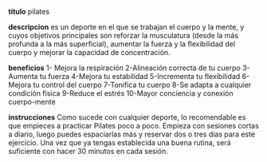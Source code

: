 **titulo**
    pilates

**descripcion**
    es un deporte en el que se trabajan el cuerpo y la mente, y cuyos objetivos principales son reforzar la musculatura (desde la más profunda a la más superficial), aumentar la fuerza y la flexibilidad del cuerpo y mejorar la capacidad de concentración.

**beneficios**
    1- Mejora la respiración
    2-Alineación correcta de tu cuerpo
    3-Aumenta tu fuerza
    4-Mejora tu estabilidad
    5-Incrementa tu flexibilidad
    6-Mejora tu control del cuerpo
    7-Tonifica tu cuerpo
    8-Se adapta a cualquier condición física
    9-Reduce el estrés
    10-Mayor conciencia y conexión cuerpo-mente

**instrucciones**
    Como sucede con cualquier deporte, lo recomendable es que empieces a practicar Pilates poco a poco. Empieza con sesiones cortas a diario, luego puedes espaciarlas más y reservar dos o tres días para este ejercicio. Una vez que ya tengas establecida una buena rutina, será suficiente con hacer 30 minutos en cada sesión.
